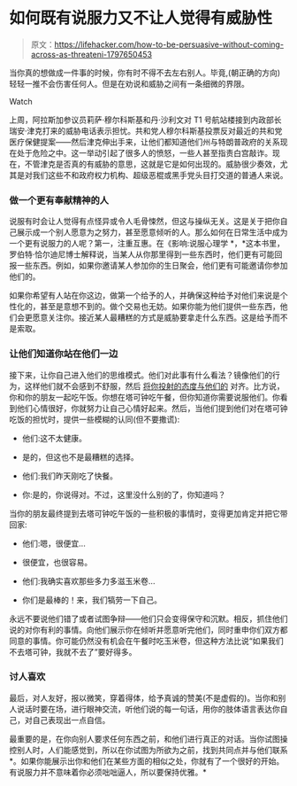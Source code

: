 # 如何既有说服力又不让人觉得有威胁性

> 原文：<https://lifehacker.com/how-to-be-persuasive-without-coming-across-as-threateni-1797650453>

当你真的想做成一件事的时候，你有时不得不去左右别人。毕竟,(朝正确的方向)轻轻一推不会伤害任何人。但是在劝说和威胁之间有一条细微的界限。

Watch

上周，阿拉斯加参议员莉萨·穆尔科斯基和丹·沙利文对 T1 号航站楼接到内政部长瑞安·津克打来的威胁电话表示担忧。共和党人穆尔科斯基投票反对最近的共和党医疗保健提案——然后津克伸出手来，让他们都知道他们州与特朗普政府的关系现在处于危险之中。这一举动引起了很多人的愤怒，一些人甚至指责白宫敲诈。现在，不管津克是否真的有威胁的意思，这就是它是如何出现的。威胁很少奏效，尤其是对我们这些不和政府权力机构、超级恶棍或黑手党头目打交道的普通人来说。

### 做一个更有奉献精神的人

说服有时会让人觉得有点怪异或令人毛骨悚然，但这与操纵无关。这是关于把你自己展示成一个别人愿意为之努力，甚至愿意倾听的人。那么如何在日常生活中成为一个更有说服力的人呢？第一，注重互惠。在《影响:说服心理学 *，*这本书里，罗伯特·恰尔迪尼博士解释说，当某人从你那里得到一些东西时，他们更有可能回报一些东西。例如，如果你邀请某人参加你的生日聚会，他们更有可能邀请你参加他们的。

如果你希望有人站在你这边，做第一个给予的人，并确保这种给予对他们来说是个性化的，甚至是意想不到的。做个交易也无妨。如果你能为他们提供一些东西，他们会更愿意关注你。接近某人最糟糕的方式是威胁要拿走什么东西。这是给予而不是索取。

### 让他们知道你站在他们一边

接下来，让你自己进入他们的思维模式。他们对此事有什么看法？镜像他们的行为，这样他们就不会感到不舒服，然后 [将你投射的态度与他们的](http://changingminds.org/explanations/theories/amplification_hypothesis.htm) 对齐。比方说，你和你的朋友一起吃午饭。你想在塔可钟吃午餐，但你知道你需要说服他们。你看到他们心情很好，你就努力让自己心情好起来。然后，当他们提到他们对在塔可钟吃饭的担忧时，提供一些模糊的认同(但不要撒谎):

*   他们:这不太健康。

*   是的，但这也不是最糟糕的选择。

*   他们:我们昨天刚吃了快餐。

*   你:是的，你说得对。不过，这里没什么别的了，你知道吗？

当你的朋友最终提到去塔可钟吃午饭的一些积极的事情时，变得更加肯定并把它带回家:

*   他们:嗯，很便宜...

*   很便宜，也很容易。

*   他们:我确实喜欢那些多力多滋玉米卷...

*   你们是最棒的！来，我们犒劳一下自己。

永远不要说他们错了或者试图争辩——他们只会变得保守和沉默。相反，抓住他们说的对你有利的事情。向他们展示你在倾听并愿意听完他们，同时重申你们双方都同意的事情。你可能仍然没有机会在午餐时吃玉米卷，但这种方法比说“如果我们不去塔可钟，我就不去了”要好得多。

### 讨人喜欢

最后，对人友好，报以微笑，穿着得体，给予真诚的赞美(不是虚假的)。当你和别人说话时要在场，进行眼神交流，听他们说的每一句话，用你的肢体语言表达你自己，对自己表现出一点自信。

最重要的是，在你向别人要求任何东西之前，和他们进行真正的对话。当你试图操控别人时，人们能感觉到，所以在你试图为所欲为之前，找到共同点并与他们联系*。如果你能展示出你和他们在某些方面的相似之处，你就有了一个很好的开始。有说服力并不意味着你必须咄咄逼人，所以要保持优雅。*